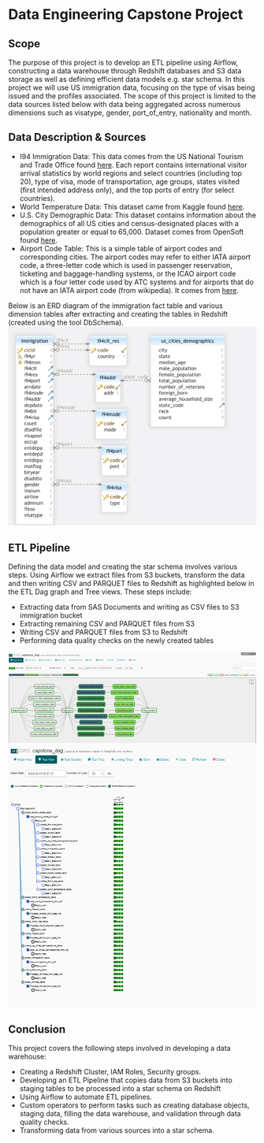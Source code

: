 # Data Engineering Capstone Project

## Scope
The purpose of this project is to develop an ETL pipeline using Airflow, constructing a data warehouse through Redshift databases and S3 data storage as well as defining efficient data models e.g. star schema. In this project we will use US immigration data, focusing on the type of visas being issued and the profiles associated. The scope of this project is limited to the data sources listed below with data being aggregated across numerous dimensions such as visatype, gender, port_of_entry, nationality and month.

## Data Description & Sources
- I94 Immigration Data: This data comes from the US National Tourism and Trade Office found [here](https://travel.trade.gov/research/reports/i94/historical/2016.html). Each report contains international visitor arrival statistics by world regions and select countries (including top 20), type of visa, mode of transportation, age groups, states visited (first intended address only), and the top ports of entry (for select countries).
- World Temperature Data: This dataset came from Kaggle found [here](https://www.kaggle.com/berkeleyearth/climate-change-earth-surface-temperature-data).
- U.S. City Demographic Data: This dataset contains information about the demographics of all US cities and census-designated places with a population greater or equal to 65,000. Dataset comes from OpenSoft found [here](https://public.opendatasoft.com/explore/dataset/us-cities-demographics/export/).
- Airport Code Table: This is a simple table of airport codes and corresponding cities. The airport codes may refer to either IATA airport code, a three-letter code which is used in passenger reservation, ticketing and baggage-handling systems, or the ICAO airport code which is a four letter code used by ATC systems and for airports that do not have an IATA airport code (from wikipedia). It comes from [here](https://datahub.io/core/airport-codes#data).

Below is an ERD diagram of the immigration fact table and various dimension tables after extracting and creating the tables in Redshift (created using the tool DbSchema).
<img src="Schema.PNG"/>

## ETL Pipeline
Defining the data model and creating the star schema involves various steps. Using Airflow we extract files from S3 buckets, transform the data and then writing CSV and PARQUET files to Redshift as highlighted below in the ETL Dag graph and Tree views. These steps include:
- Extracting data from SAS Documents and writing as CSV files to S3 immigration bucket
- Extracting remaining CSV and PARQUET files from S3
- Writing CSV and PARQUET files from S3 to Redshift
- Performing data quality checks on the newly created tables
<img src="DAG_Graphview.png"/>
<img src="DAG_Treeview.PNG"/>

## Conclusion
This project covers the following steps involved in developing a data warehouse:
* Creating a Redshift Cluster, IAM Roles, Security groups.
* Developing an ETL Pipeline that copies data from S3 buckets into staging tables to be processed into a star schema on Redshift
* Using Airflow to automate ETL pipelines.
* Custom operators to perform tasks such as creating database objects, staging data, filling the data warehouse, and validation through data quality checks.
* Transforming data from various sources into a star schema.
